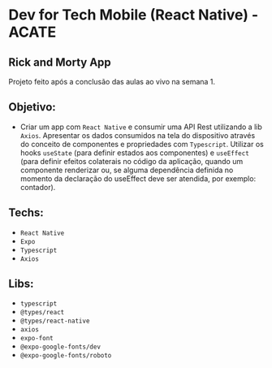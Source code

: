 # Dev for Tech Mobile (React Native) - ACATE

## Rick and Morty App

Projeto feito após a conclusão das aulas ao vivo na semana 1.

## Objetivo:
- Criar um app com `React Native` e consumir uma API Rest utilizando a lib `Axios`. 
  Apresentar os dados consumidos na tela do dispositivo através do conceito de 
  componentes e propriedades com `Typescript`. 
  Utilizar os hooks `useState` (para definir estados aos componentes) e `useEffect` 
  (para definir efeitos colaterais no código da aplicação, quando um componente 
  renderizar ou, se alguma dependência definida no momento da declaração do useEffect 
  deve ser atendida, por exemplo: contador).

## Techs:
- `React Native`
- `Expo`
- `Typescript`
- `Axios`

## Libs:
- `typescript`
- `@types/react`
- `@types/react-native`
- `axios`
- `expo-font`
- `@expo-google-fonts/dev`
- `@expo-google-fonts/roboto`